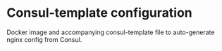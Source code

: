 # Consul-template configuration

Docker image and accompanying consul-template file to auto-generate nginx config from Consul.
